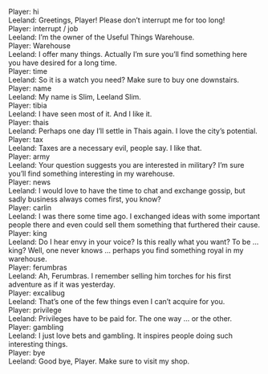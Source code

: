 Player: hi  
Leeland: Greetings, Player! Please don’t interrupt me for too long!  
Player: interrupt / job  
Leeland: I’m the owner of the Useful Things Warehouse.  
Player: Warehouse  
Leeland: I offer many things. Actually I’m sure you’ll find something here you have desired for a long time.  
Player: time  
Leeland: So it is a watch you need? Make sure to buy one downstairs.  
Player: name  
Leeland: My name is Slim, Leeland Slim.  
Player: tibia  
Leeland: I have seen most of it. And I like it. <chuckles>  
Player: thais  
Leeland: Perhaps one day I’ll settle in Thais again. I love the city’s potential.  
Player: tax  
Leeland: Taxes are a necessary evil, people say. I like that.  
Player: army  
Leeland: Your question suggests you are interested in military? I’m sure you’ll find something interesting in my warehouse.  
Player: news  
Leeland: I would love to have the time to chat and exchange gossip, but sadly business always comes first, you know?  
Player: carlin  
Leeland: I was there some time ago. I exchanged ideas with some important people there and even could sell them something that furthered their cause.  
Player: king  
Leeland: Do I hear envy in your voice? Is this really what you want? To be … king? Well, one never knows … perhaps you find something royal in my warehouse.  
Player: ferumbras  
Leeland: Ah, Ferumbras. I remember selling him torches for his first adventure as if it was yesterday.  
Player: excalibug  
Leeland: That’s one of the few things even I can’t acquire for you.  
Player: privilege  
Leeland: Privileges have to be paid for. The one way … or the other.  
Player: gambling  
Leeland: I just love bets and gambling. It inspires people doing such interesting things.  
Player: bye  
Leeland: Good bye, Player. Make sure to visit my shop.  
